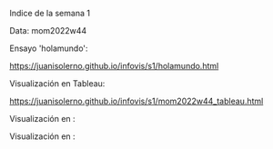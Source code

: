 Indice de la semana 1

Data: mom2022w44

Ensayo 'holamundo': 

https://juanisolerno.github.io/infovis/s1/holamundo.html


Visualización en Tableau:

https://juanisolerno.github.io/infovis/s1/mom2022w44_tableau.html



Visualización en :

Visualización en :

